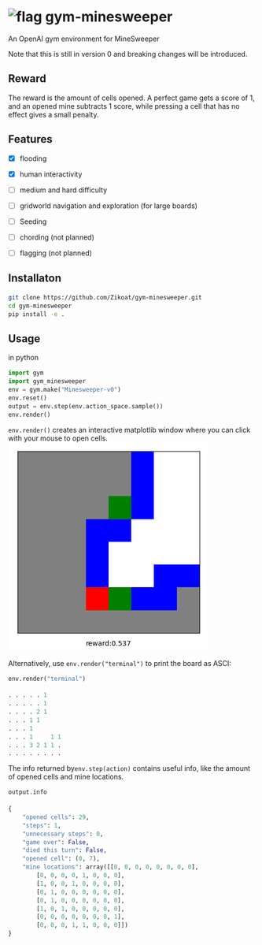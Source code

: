# ![flag](https://i.imgur.com/YnpGd36.png) gym-minesweeper
An OpenAI gym environment for MineSweeper

Note that this is still in version 0 and breaking changes will be introduced.

## Reward
The reward is the amount of cells opened. A perfect game gets a score of 1, and an opened mine subtracts 1 score, while pressing a cell that has no effect gives a small penalty. 

## Features
- [x] flooding
- [x] human interactivity

- [ ] medium and hard difficulty
- [ ] gridworld navigation and exploration (for large boards)
- [ ] Seeding
- [ ] chording (not planned)
- [ ] flagging (not planned)

## Installaton
```bash
git clone https://github.com/Zikoat/gym-minesweeper.git
cd gym-minesweeper
pip install -e .
```

## Usage

in python
```python
import gym
import gym_minesweeper
env = gym.make("Minesweeper-v0")
env.reset()
output = env.step(env.action_space.sample())
env.render()
```

`env.render()` creates an interactive matplotlib window where you can click with
your mouse to open cells. 
![board](./board.png)

Alternatively, use `env.render("terminal")` to print
the board as ASCI:

```python
env.render("terminal")

. . . . . 1     
. . . . . 1     
. . . . 2 1     
. . . 1 1       
. . . 1         
. . . 1     1 1 
. . . 3 2 1 1 . 
. . . . . . . . 
```

The info returned by`env.step(action)` contains useful info, like the amount of opened cells and mine locations.

```python
output.info

{
    "opened cells": 29,
    "steps": 1,
    "unnecessary steps": 0,
    "game over": False,
    "died this turn": False,
    "opened cell": (0, 7),
    "mine locations": array([[0, 0, 0, 0, 0, 0, 0, 0],
        [0, 0, 0, 0, 1, 0, 0, 0],
        [1, 0, 0, 1, 0, 0, 0, 0],
        [0, 1, 0, 0, 0, 0, 0, 0],
        [0, 1, 0, 0, 0, 0, 0, 0],
        [1, 0, 1, 0, 0, 0, 0, 0],
        [0, 0, 0, 0, 0, 0, 0, 1],
        [0, 0, 0, 1, 1, 0, 0, 0]])
}
```

